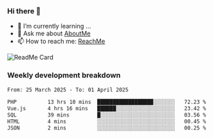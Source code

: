 ### Hi there 👋

- 🌱 I’m currently learning ...
- 💬 Ask me about [AboutMe](https://www.itzcy.com/about)
- 📫 How to reach me: [ReachMe](https://www.itzcy.com/about)

![ReadMe Card](https://github-readme-stats-ten-gilt.vercel.app/api?username=SuperChenYun&show_icons=true&title_color=fff&icon_color=79ff97&text_color=9f9f9f&bg_color=151515&hide_border=true)

### Weekly development breakdown
<!--START_SECTION:waka-->

```txt
From: 25 March 2025 - To: 01 April 2025

PHP          13 hrs 10 mins  ██████████████████░░░░░░░   72.23 %
Vue.js       4 hrs 16 mins   ██████░░░░░░░░░░░░░░░░░░░   23.42 %
SQL          39 mins         █░░░░░░░░░░░░░░░░░░░░░░░░   03.56 %
HTML         4 mins          ░░░░░░░░░░░░░░░░░░░░░░░░░   00.45 %
JSON         2 mins          ░░░░░░░░░░░░░░░░░░░░░░░░░   00.25 %
```

<!--END_SECTION:waka-->
